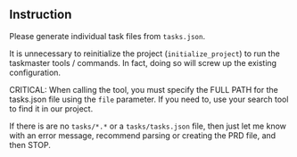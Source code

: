 ## Instruction

Please generate individual task files from `tasks.json`.

It is unnecessary to reinitialize the project (`initialize_project`) to run the taskmaster tools / commands. In fact, doing so will screw up the existing configuration.

CRITICAL: When calling the tool, you must specify the FULL PATH for the tasks.json file using the `file` parameter. If you need to, use your search tool to find it in our project.

If there is are no `tasks/*.*` or a `tasks/tasks.json` file, then just let me know with an error message, recommend parsing or creating the PRD file, and then STOP.
